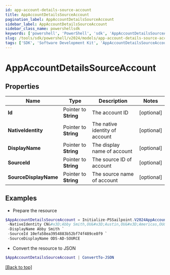 ```yaml
---
id: app-account-details-source-account
title: AppAccountDetailsSourceAccount
pagination_label: AppAccountDetailsSourceAccount
sidebar_label: AppAccountDetailsSourceAccount
sidebar_class_name: powershellsdk
keywords: ['powershell', 'PowerShell', 'sdk', 'AppAccountDetailsSourceAccount'] 
slug: /tools/sdk/powershell/v2024/models/app-account-details-source-account
tags: ['SDK', 'Software Development Kit', 'AppAccountDetailsSourceAccount']
---
```



# AppAccountDetailsSourceAccount

## Properties

Name | Type | Description | Notes
------------ | ------------- | ------------- | -------------
**Id** |  Pointer to **String** | The account ID | [optional] 
**NativeIdentity** |  Pointer to **String** | The native identity of account | [optional] 
**DisplayName** |  Pointer to **String** | The display name of account | [optional] 
**SourceId** |  Pointer to **String** | The source ID of account | [optional] 
**SourceDisplayName** |  Pointer to **String** | The source name of account | [optional] 

## Examples

- Prepare the resource
```powershell
$AppAccountDetailsSourceAccount = Initialize-PSSailpoint.V2024AppAccountDetailsSourceAccount  -Id fbf4f72280304f1a8bc808fc2a3bcf7b `
 -NativeIdentity CN&#x3D;Abby Smith,OU&#x3D;Austin,OU&#x3D;Americas,OU&#x3D;Demo,DC&#x3D;seri,DC&#x3D;acme,DC&#x3D;com `
 -DisplayName Abby Smith `
 -SourceId 10efa58ea3954883b52bf74f489ce8f9 `
 -SourceDisplayName ODS-AD-SOURCE
```

- Convert the resource to JSON
```powershell
$AppAccountDetailsSourceAccount | ConvertTo-JSON
```


[[Back to top]](#) 

